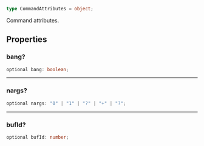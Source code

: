 ```ts
type CommandAttributes = object;
```

Command attributes.

## Properties

### bang?

```ts
optional bang: boolean;
```

***

### nargs?

```ts
optional nargs: "0" | "1" | "?" | "+" | "?";
```

***

### bufId?

```ts
optional bufId: number;
```
